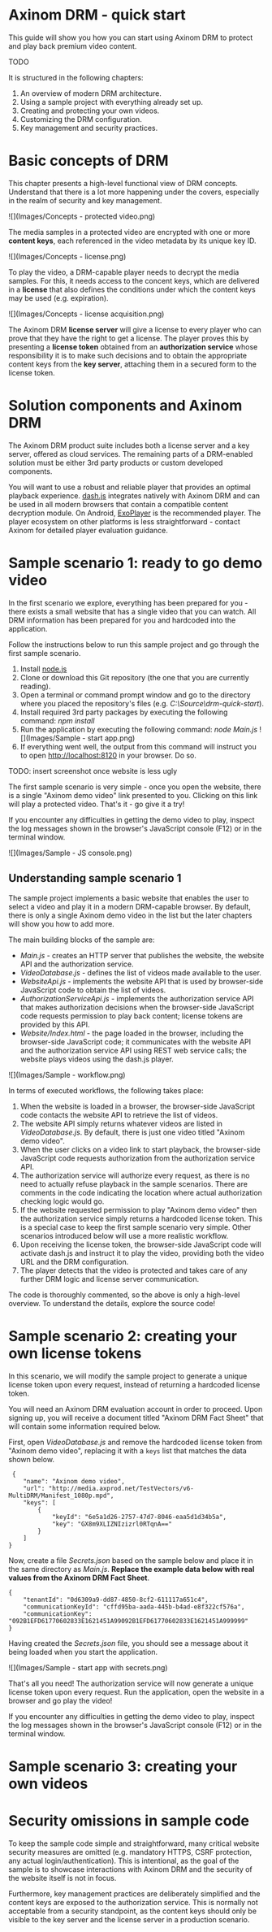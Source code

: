 # Axinom DRM - quick start
This guide will show you how you can start using Axinom DRM to protect and play back premium video content.

TODO

It is structured in the following chapters:

1. An overview of modern DRM architecture.
1. Using a sample project with everything already set up.
1. Creating and protecting your own videos.
1. Customizing the DRM configuration.
1. Key management and security practices.

# Basic concepts of DRM

This chapter presents a high-level functional view of DRM concepts. Understand that there is a lot more happening under the covers, especially in the realm of security and key management.

![](Images/Concepts - protected video.png)

The media samples in a protected video are encrypted with one or more **content keys**, each referenced in the video metadata by its unique key ID.

![](Images/Concepts - license.png)

To play the video, a DRM-capable player needs to decrypt the media samples. For this, it needs access to the concent keys, which are delivered in a **license** that also defines the conditions under which the content keys may be used (e.g. expiration).

![](Images/Concepts - license acquisition.png)

The Axinom DRM **license server** will give a license to every player who can prove that they have the right to get a license. The player proves this by presenting a **license token** obtained from an **authorization service** whose responsibility it is to make such decisions and to obtain the appropriate content keys from the **key server**, attaching them in a secured form to the license token.

# Solution components and Axinom DRM

The Axinom DRM product suite includes both a license server and a key server, offered as cloud services. The remaining parts of a DRM-enabled solution must be either 3rd party products or custom developed components.

You will want to use a robust and reliable player that provides an optimal playback experience. [dash.js](https://github.com/Dash-Industry-Forum/dash.js) integrates natively with Axinom DRM and can be used in all modern browsers that contain a compatible content decryption module. On Android, [ExoPlayer](https://github.com/google/exoplayer) is the recommended player. The player ecosystem on other platforms is less straightforward - contact Axinom for detailed player evaluation guidance.

# Sample scenario 1: ready to go demo video

In the first scenario we explore, everything has been prepared for you - there exists a small website that has a single video that you can watch. All DRM information has been prepared for you and hardcoded into the application.

Follow the instructions below to run this sample project and go through the first sample scenario.

1. Install [node.js](https://nodejs.org) 
1. Clone or download this Git repository (the one that you are currently reading).
1. Open a terminal or command prompt window and go to the directory where you placed the repository's files (e.g. *C:\Source\drm-quick-start*).
1. Install required 3rd party packages by executing the following command: *npm install*
1. Run the application by executing the following command: *node Main.js*
![](Images/Sample - start app.png)
1. If everything went well, the output from this command will instruct you to open [http://localhost:8120](http://localhost:8120) in your browser. Do so.

TODO: insert screenshot once website is less ugly

The first sample scenario is very simple - once you open the website, there is a single "Axinom demo video" link presented to you. Clicking on this link will play a protected video. That's it - go give it a try!

If you encounter any difficulties in getting the demo video to play, inspect the log messages shown in the browser's JavaScript console (F12) or in the terminal window.

![](Images/Sample - JS console.png)

## Understanding sample scenario 1

The sample project implements a basic website that enables the user to select a video and play it in a modern DRM-capable browser. By default, there is only a single Axinom demo video in the list but the later chapters will show you how to add more.

The main building blocks of the sample are:

* *Main.js* - creates an HTTP server that publishes the website, the website API and the authorization service.
* *VideoDatabase.js* - defines the list of videos made available to the user.
* *WebsiteApi.js* - implements the website API that is used by browser-side JavaScript code to obtain the list of videos.
* *AuthorizationServiceApi.js* - implements the authorization service API that makes authorization decisions when the browser-side JavaScript code requests permission to play back content; license tokens are provided by this API.
* *Website/Index.html* - the page loaded in the browser, including the browser-side JavaScript code; it communicates with the website API and the authorization service API using REST web service calls; the website plays videos using the dash.js player.

![](Images/Sample - workflow.png)

In terms of executed workflows, the following takes place:

1. When the website is loaded in a browser, the browser-side JavaScript code contacts the website API to retrieve the list of videos.
1. The website API simply returns whatever videos are listed in *VideoDatabase.js*. By default, there is just one video titled "Axinom demo video".
1. When the user clicks on a video link to start playback, the browser-side JavaScript code requests authorization from the authorization service API.
1. The authorization service will authorize every request, as there is no need to actually refuse playback in the sample scenarios. There are comments in the code indicating the location where actual authorization checking logic would go. 
1. If the website requested permission to play "Axinom demo video" then the authorization service simply returns a hardcoded license token. This is a special case to keep the first sample scenario very simple. Other scenarios introduced below will use a more realistic workflow. 
1. Upon receiving the license token, the browser-side JavaScript code will activate dash.js and instruct it to play the video, providing both the video URL and the DRM configuration.
1. The player detects that the video is protected and takes care of any further DRM logic and license server communication.

The code is thoroughly commented, so the above is only a high-level overview. To understand the details, explore the source code!

# Sample scenario 2: creating your own license tokens

In this scenario, we will modify the sample project to generate a unique license token upon every request, instead of returning a hardcoded license token.

You will need an Axinom DRM evaluation account in order to proceed. Upon signing up, you will receive a document titled "Axinom DRM Fact Sheet" that will contain some information required below.

First, open *VideoDatabase.js* and remove the hardcoded license token from "Axinom demo video", replacing it with a `keys` list that matches the data shown below.

```
 {
    "name": "Axinom demo video",
    "url": "http://media.axprod.net/TestVectors/v6-MultiDRM/Manifest_1080p.mpd",
    "keys": [
        {
            "keyId": "6e5a1d26-2757-47d7-8046-eaa5d1d34b5a",
            "key": "GX8m9XLIZNIzizrl0RTqnA=="
        }
    ]
}
``` 

Now, create a file *Secrets.json* based on the sample below and place it in the same directory as *Main.js*. **Replace the example data below with real values from the Axinom DRM Fact Sheet**.

```
{
    "tenantId": "0d6309a9-dd87-4850-8cf2-611117a651c4",
    "communicationKeyId": "cffd95ba-aada-445b-b4ad-e8f322cf576a",
    "communicationKey": "092B1EFD61770602833E1621451A99092B1EFD61770602833E1621451A999999"
}
```

Having created the *Secrets.json* file, you should see a message about it being loaded when you start the application.

![](Images/Sample - start app with secrets.png)

That's all you need! The authorization service will now generate a unique license token upon every request. Run the application, open the website in a browser and go play the video!

If you encounter any difficulties in getting the demo video to play, inspect the log messages shown in the browser's JavaScript console (F12) or in the terminal window.

# Sample scenario 3: creating your own videos

# Security omissions in sample code

To keep the sample code simple and straightforward, many critical website security measures are omitted (e.g. mandatory HTTPS, CSRF protection, any actual login/authentication). This is intentional, as the goal of the sample is to showcase interactions with Axinom DRM and the security of the website itself is not in focus.

Furthermore, key management practices are deliberately simplified and the content keys are exposed to the authorization service. This is normally not acceptable from a security standpoint, as the content keys should only be visible to the key server and the license server in a production scenario.